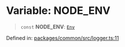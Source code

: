 # Variable: NODE\_ENV

> `const` **NODE\_ENV**: [`Env`](../enumerations/Env.md)

Defined in: [packages/common/src/logger.ts:11](https://github.com/dcdpr/did-btcr2-js/blob/c82bc5c69016e1146a0c52c6e6b21621f5abd6d4/packages/common/src/logger.ts#L11)
